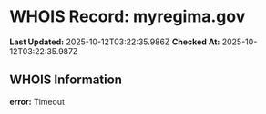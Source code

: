 # WHOIS Record: myregima.gov

**Last Updated:** 2025-10-12T03:22:35.986Z
**Checked At:** 2025-10-12T03:22:35.987Z

## WHOIS Information

**error:** Timeout

